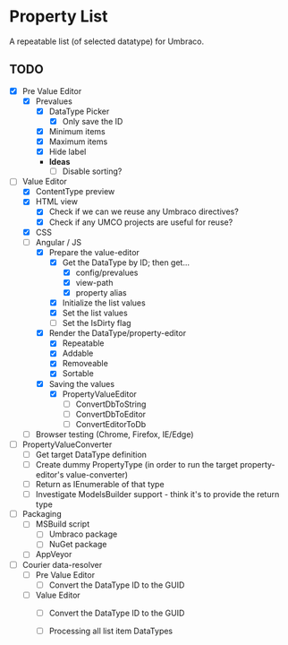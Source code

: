 ﻿# Property List

A repeatable list (of selected datatype) for Umbraco.

## TODO

- [x] Pre Value Editor
	- [x] Prevalues
		- [x] DataType Picker
			- [x] Only save the ID
		- [x] Minimum items
		- [x] Maximum items
		- [x] Hide label
		- **Ideas**
			- [ ] Disable sorting?

- [ ] Value Editor
	- [x] ContentType preview
	- [x] HTML view
		- [x] Check if we can we reuse any Umbraco directives?
		- [x] Check if any UMCO projects are useful for reuse?
	- [x] CSS
	- [ ] Angular / JS
		- [x] Prepare the value-editor
			- [x] Get the DataType by ID; then get...
				- [x] config/prevalues
				- [x] view-path
				- [x] property alias
			- [x] Initialize the list values
			- [x] Set the list values
			- [ ] Set the IsDirty flag
		- [x] Render the DataType/property-editor
			- [x] Repeatable
			- [x] Addable
			- [x] Removeable
			- [x] Sortable
		- [x] Saving the values
			- [x] PropertyValueEditor
				- [ ] ConvertDbToString
				- [ ] ConvertDbToEditor
				- [ ] ConvertEditorToDb
	- [ ] Browser testing (Chrome, Firefox, IE/Edge)
	
- [ ] PropertyValueConverter
	- [ ] Get target DataType definition
	- [ ] Create dummy PropertyType (in order to run the target property-editor's value-converter)
	- [ ] Return as IEnumerable of that type
	- [ ] Investigate ModelsBuilder support - think it's to provide the return type

- [ ] Packaging
	- [ ] MSBuild script
		- [ ] Umbraco package
		- [ ] NuGet package
	- [ ] AppVeyor

- [ ] Courier data-resolver
	- [ ] Pre Value Editor
		- [ ] Convert the DataType ID to the GUID
	- [ ] Value Editor
		- [ ] Convert the DataType ID to the GUID
		- [ ] Processing all list item DataTypes

